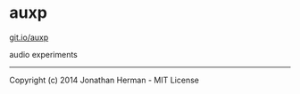auxp
====

[git.io/auxp](http://git.io/auxp)

audio experiments

___

Copyright (c) 2014 Jonathan Herman - MIT License
